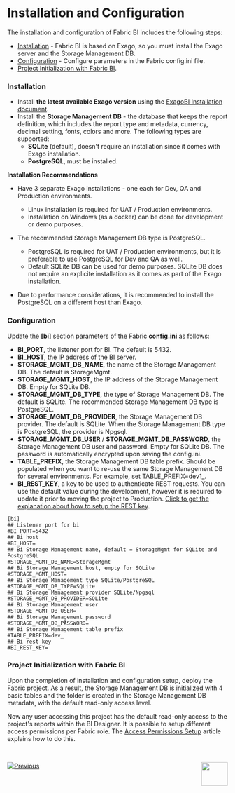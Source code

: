 # Installation and Configuration

The installation and configuration of Fabric BI includes the following steps:

- [Installation](01_Installation.md#installation) - Fabric BI is based on Exago, so you must install the Exago server and the Storage Management DB.
- [Configuration](01_Installation.md#configuration) - Configure parameters in the Fabric config.ini file.
- [Project Initialization with Fabric BI](01_Installation.md#Project-Initialization-in-BI). 

### Installation

* Install **the latest available Exago version** using the [ExagoBI Installation document](/articles/98_maintenance_and_operational/BI_Installation/01_ExagoBI_Installation.md).
* Install the **Storage Management DB** - the database that keeps the report definition, which includes the report type and metadata, currency, decimal setting, fonts, colors and more. The following types are supported:
  * **SQLite** (default), doesn't require an installation since it comes with Exago installation.
  * **PostgreSQL**, must be installed.

**Installation Recommendations**

- Have 3 separate Exago installations - one each for Dev, QA and Production environments.

  - Linux installation is required for UAT / Production environments.
  - Installation on Windows (as a docker) can be done for development or demo purposes.

- The recommended Storage Management DB type is PostgreSQL.

  - PostgreSQL is required for UAT / Production environments, but it is preferable to use PostgreSQL for Dev and QA as well.
  - Default SQLite DB can be used for demo purposes. SQLite DB does not require an explicite installation as it comes as part of the Exago installation.
- Due to performance considerations, it is recommended to install the PostgreSQL on a different host than Exago.

### Configuration

Update the **[bi]** section parameters of the Fabric **config.ini** as follows:

* **BI_PORT**, the listener port for BI. The default is 5432.
* **BI_HOST**, the IP address of the BI server.
* **STORAGE_MGMT_DB_NAME**, the name of the Storage Management DB. The default is StorageMgmt.
* **STORAGE_MGMT_HOST**, the IP address of the Storage Management DB. Empty for SQLite DB.
* **STORAGE_MGMT_DB_TYPE**, the type of Storage Management DB. The default is SQLite. The recommended Storage Management DB type is PostgreSQL.
* **STORAGE_MGMT_DB_PROVIDER**, the Storage Management DB provider. The default is SQLite. When the Storage Management DB type is PostgreSQL, the provider is Npgsql.
* **STORAGE_MGMT_DB_USER** / **STORAGE_MGMT_DB_PASSWORD**, the Storage Management DB user and password. Empty for SQLite DB. The password is automatically encrypted upon saving the config.ini.
* **TABLE_PREFIX**, the Storage Management DB table prefix. Should be populated when you want to re-use the same Storage Management DB for several environments. For example, set TABLE_PREFIX=dev1_.
* **BI_REST_KEY**, a key to be used to authenticate REST requests. You can use the default value during the development, however it is required to update it prior to moving the project to Production. [Click to get the explanation about how to setup the REST key](99_bi_admin_config.md#REST-Key-Initialization). 

~~~
[bi]
## Listener port for bi
#BI_PORT=5432
## Bi host
#BI_HOST=
## Bi Storage Management name, default = StorageMgmt for SQLite and PostgreSQL
#STORAGE_MGMT_DB_NAME=StorageMgmt
## Bi Storage Management host, empty for SQLite
#STORAGE_MGMT_HOST=
## Bi Storage Management type SQLite/PostgreSQL
#STORAGE_MGMT_DB_TYPE=SQLite
## Bi Storage Management provider SQLite/Npgsql
#STORAGE_MGMT_DB_PROVIDER=SQLite
## Bi Storage Management user
#STORAGE_MGMT_DB_USER=
## Bi Storage Management password
#STORAGE_MGMT_DB_PASSWORD=
## Bi Storage Management table prefix
#TABLE_PREFIX=dev_
## Bi rest key
#BI_REST_KEY=
~~~
### Project Initialization with Fabric BI

Upon the completion of installation and configuration setup, deploy the Fabric project. As a result, the Storage Management DB is initialized with 4 basic tables and the <project name> folder is created in the Storage Management DB metadata, with the default read-only access level.  

Now any user accessing this project has the default read-only access to the project's reports within the BI Designer. It is possible to setup different access permissions per Fabric role. The [Access Permissions Setup](02_Permissions_Setup.md) article explains how to do this. 

​

[![Previous](/articles/images/Previous.png)](00_BI_user_guide_overview.md)[<img align="right" width="60" height="54" src="/articles/images/Next.png">](02_Permissions_Setup.md) 



